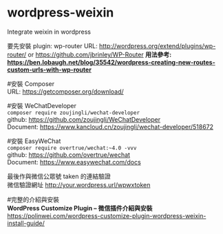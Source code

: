 # wordpress-weixin
Integrate weixin in wordpress

要先安裝 plugin: wp-router URL: http://wordpress.org/extend/plugins/wp-router/ or https://github.com/jbrinley/WP-Router 
**用法參考: https://ben.lobaugh.net/blog/35542/wordpress-creating-new-routes-custom-urls-with-wp-router**  

#安裝 Composer  
URL: https://getcomposer.org/download/

#安裝 WeChatDeveloper  
```composer require zoujingli/wechat-developer```  
github: https://github.com/zoujingli/WeChatDeveloper  
Document: https://www.kancloud.cn/zoujingli/wechat-developer/518672

#安裝 EasyWeChat  
```composer require overtrue/wechat:~4.0 -vvv```  
github: https://github.com/overtrue/wechat  
Document: https://www.easywechat.com/docs

最後作與微信公眾號 taken 的連結驗證  
微信驗證網址 http://your.wordpress.url/wpwxtoken  

#完整的介紹與安裝  
**WordPress Customize Plugin – 微信插件介紹與安裝**  
https://polinwei.com/wordpress-customize-plugin-wordpress-weixin-install-guide/